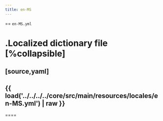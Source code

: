 ```yaml
---
title: en-MS
---
```


== `en-MS.yml`

.Localized dictionary file
[%collapsible]
====
[source,yaml]
----
{{ load('../../../../core/src/main/resources/locales/en-MS.yml') | raw }}
----
====
